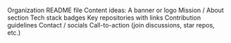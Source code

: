 Organization README file 
Content ideas:
A banner or logo
Mission / About section
Tech stack badges
Key repositories with links
Contribution guidelines
Contact / socials
Call-to-action (join discussions, star repos, etc.)
